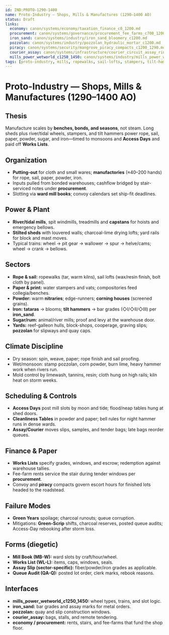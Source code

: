 ```yaml
---
id: IND:PROTO-1290-1400
name: Proto-Industry — Shops, Mills & Manufactures (1290–1400 AO)
status: Draft
links:
  economy: canon/systems/economy/taxation_finance_c0_1200.md
  procurement: canon/systems/governance/procurement_fee_farms_c700_1200.md
  iron_sand: canon/systems/industry/iron_sand_bloomery_c1200.md
  pozzolan: canon/systems/industry/pozzolan_hydraulic_mortar_c1200.md
  piracy: canon/systems/security/mangrove_piracy_compacts_c1200_1290.md
  courier_assay: canon/systems/infrastructure/courier_circuit_assay_ring_c700_1300.md
  mills_power_wetworld_c1250_1450: canon/systems/industry/mills_power_wetworld_c1250_1450.md
tags: [proto-industry, mills, ropewalks, sail-lofts, stampers, tilt-hammers, nitraries, paper, sugar, climate]
---
```


# Proto-Industry — Shops, Mills & Manufactures (1290–1400 AO)

## Thesis
Manufacture scales by **benches, bonds, and seasons**, not steam. Long sheds plus river/tidal wheels, stampers, and tilt hammers power rope, sail, paper, powder, sugar, and iron—timed to monsoons and **Access Days** and paid off **Works Lists**.

## Organization
- **Putting-out** for cloth and small wares; **manufactories** (≈40–200 hands) for rope, sail, paper, powder, iron.  
- Inputs pulled from bonded warehouses; cashflow bridged by stair-serviced notes under **procurement**.  
- Slotting via **ward mill books**; convoy calendars set ship-fit deadlines.

## Power & Plant
- **River/tidal mills**, spit windmills, treadmills and **capstans** for hoists and emergency bellows.  
- **Stilted sheds** with louvered walls; charcoal-lime drying lofts; yard rails for block and mast moves.  
- Typical trains: wheel → pit gear → wallower → spur → helve/cams; wheel → crank → bellows.

## Sectors
- **Rope & sail:** ropewalks (tar, warm kilns), sail lofts (wax/resin finish, bolt cloth by panel).  
- **Paper & print:** water stampers and vats; compositories feed collegia/benches.  
- **Powder:** warm **nitraries**; edge-runners; **corning houses** (screened grains).  
- **Iron:** **tataras** → blooms; **tilt hammers** → bar grades (◇I/◇II/◇III) per **iron_sand**.  
- **Sugar/rum:** animal/river mills; proof and levy at the warehouse door.  
- **Yards:** reef-galleon hulls, block-shops, cooperage, graving slips; **pozzolan** for slipways and quay caps.

## Climate Discipline
- Dry season: spin, weave, paper; rope finish and sail proofing.  
- Wet/monsoon: stamp pozzolan, corn powder, burn lime, heavy hammer work when rivers run.  
- Mold control by limewash, tannins, resin; cloth hung on high rails; kiln heat on storm weeks.

## Scheduling & Controls
- **Access Days** post mill slots by moon and tide; flood/neap tables hung at shed doors.  
- **Cleanliness Tables** in powder and paper; bell rules for night hammer runs in dense wards.  
- **Assay/Courier** moves slips, samples, and tender bags; late bags reorder queues.

## Finance & Paper
- **Works Lists** specify grades, windows, and escrow; redemption against warehouse tallies.  
- Fee-farm rents service the stair during tender windows per **procurement**.  
- Convoy and **piracy** compacts govern escort hours for finished lots headed to the roadstead.

## Failure Modes
- **Green Years** spoilage; charcoal runouts; queue corruption.  
- Mitigations: **Green-Scrip** shifts, charcoal reserves, posted queue audits; Access-Day rebooking after storm loss.

## Forms (diegetic)
- **Mill Book (MB-W):** ward slots by craft/hour/wheel.  
- **Works List (WL-L):** items, caps, windows, seals.  
- **Assay Slip (sector-specific):** fiber/powder/iron grades as applicable.  
- **Queue Audit (QA-Q):** posted lot order, clerk marks, rebook reasons.

## Interfaces
- **mills_power_wetworld_c1250_1450:** wheel types, trains, and slot logic.  
- **iron_sand:** bar grades and assay marks for metal orders.  
- **pozzolan:** quay and slip construction windows.  
- **courier_assay:** bags, stalls, and remote tendering.  
- **economy / procurement:** rents, stairs, and fee-farms that fund the shop floor.
